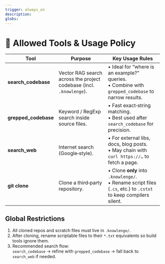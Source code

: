 ```yaml
---
trigger: always_on
description: 
globs: 
---
```

# 🚀 Allowed Tools & Usage Policy

| Tool                 | Purpose                                             | Key Usage Rules |
|----------------------|-----------------------------------------------------|-----------------|
| **search_codebase**  | Vector RAG search across the project codebase (incl. `.knowlenge`). | • Ideal for “where is an example?” queries.<br>• Combine with `grepped_codebase` to narrow results. |
| **grepped_codebase** | Keyword / RegExp search inside source files.        | • Fast exact‑string matching.<br>• Best used after `search_codebase` for precision. |
| **search_web**       | Internet search (Google‑style).                     | • For external libs, docs, blog posts.<br>• May chain with `curl https://…` to fetch a page. |
| **git clone <repo>** | Clone a third‑party repository.                      | • Clone **only** into `.knowlenge/`.<br>• Rename script files (`.cs`, etc.) to `.cstxt` to keep compilers silent. |

## Global Restrictions
1. All cloned repos and scratch files must live in `.knowlenge/`.
2. After cloning, rename scriptable files to their `*.txt` equivalents so build tools ignore them.
3. Recommended search flow:  
   `search_codebase` → refine with `grepped_codebase` → fall back to `search_web` if needed.
